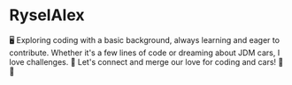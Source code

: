 # RyselAlex
🖥️ Exploring coding with a basic background, always learning and eager to contribute. Whether it's a few lines of code or dreaming about JDM cars, I love challenges.  🌟 Let's connect and merge our love for coding and cars! 🚀🔧
